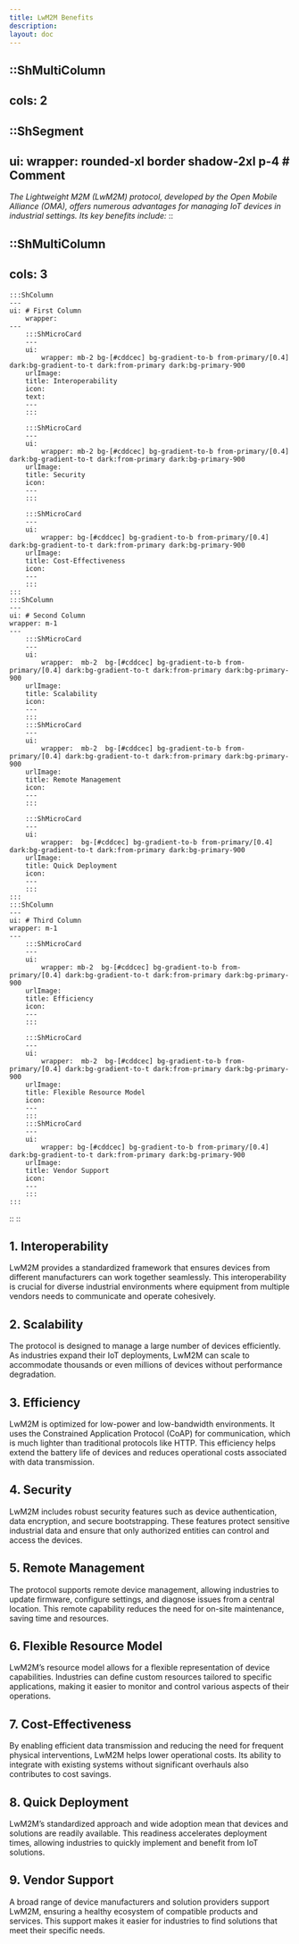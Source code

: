 ```yaml
---
title: LwM2M Benefits
description:
layout: doc
---
```


::ShMultiColumn
---
cols: 2
---

::ShSegment
---
ui:
  wrapper: rounded-xl border shadow-2xl p-4 # Comment
---
 *The Lightweight M2M (LwM2M) protocol, developed by the Open Mobile Alliance (OMA), offers numerous advantages for managing IoT devices in industrial settings. Its key benefits include:*
::

::ShMultiColumn
---
cols: 3
---
    :::ShColumn 
    --- 
    ui: # First Column
        wrapper: 
    ---
        :::ShMicroCard
        ---
        ui:
            wrapper: mb-2 bg-[#cddcec] bg-gradient-to-b from-primary/[0.4] dark:bg-gradient-to-t dark:from-primary dark:bg-primary-900
        urlImage: 
        title: Interoperability
        icon:
        text: 
        ---
        :::

        :::ShMicroCard
        ---
        ui:
            wrapper: mb-2 bg-[#cddcec] bg-gradient-to-b from-primary/[0.4] dark:bg-gradient-to-t dark:from-primary dark:bg-primary-900       
        urlImage: 
        title: Security
        icon:
        ---
        :::

        :::ShMicroCard
        ---
        ui:
            wrapper: bg-[#cddcec] bg-gradient-to-b from-primary/[0.4] dark:bg-gradient-to-t dark:from-primary dark:bg-primary-900      
        urlImage: 
        title: Cost-Effectiveness
        icon:
        ---
        :::
    :::
    :::ShColumn 
    --- 
    ui: # Second Column
    wrapper: m-1 
    ---
        :::ShMicroCard
        ---
        ui:
            wrapper:  mb-2  bg-[#cddcec] bg-gradient-to-b from-primary/[0.4] dark:bg-gradient-to-t dark:from-primary dark:bg-primary-900        
        urlImage: 
        title: Scalability
        icon:
        ---
        :::
        :::ShMicroCard
        ---
        ui:
            wrapper:  mb-2  bg-[#cddcec] bg-gradient-to-b from-primary/[0.4] dark:bg-gradient-to-t dark:from-primary dark:bg-primary-900       
        urlImage: 
        title: Remote Management
        icon:
        ---
        :::

        :::ShMicroCard
        --- 
        ui:
            wrapper:  bg-[#cddcec] bg-gradient-to-b from-primary/[0.4] dark:bg-gradient-to-t dark:from-primary dark:bg-primary-900
        urlImage: 
        title: Quick Deployment
        icon:
        ---
        :::
    :::
    :::ShColumn 
    --- 
    ui: # Third Column
    wrapper: m-1 
    ---
        :::ShMicroCard
        ---
        ui:
            wrapper: mb-2  bg-[#cddcec] bg-gradient-to-b from-primary/[0.4] dark:bg-gradient-to-t dark:from-primary dark:bg-primary-900       
        urlImage: 
        title: Efficiency
        icon:
        ---
        :::
    
        :::ShMicroCard
        ---
        ui:
            wrapper:  mb-2  bg-[#cddcec] bg-gradient-to-b from-primary/[0.4] dark:bg-gradient-to-t dark:from-primary dark:bg-primary-900       
        urlImage: 
        title: Flexible Resource Model
        icon:
        ---
        :::
        :::ShMicroCard
        ---
        ui:
            wrapper: bg-[#cddcec] bg-gradient-to-b from-primary/[0.4] dark:bg-gradient-to-t dark:from-primary dark:bg-primary-900  
        urlImage: 
        title: Vendor Support
        icon:
        ---
        :::
    :::
::
::


## 1. **Interoperability**
LwM2M provides a standardized framework that ensures devices from different manufacturers can work together seamlessly. This interoperability is crucial for diverse industrial environments where equipment from multiple vendors needs to communicate and operate cohesively.

## 2. **Scalability**
The protocol is designed to manage a large number of devices efficiently. As industries expand their IoT deployments, LwM2M can scale to accommodate thousands or even millions of devices without performance degradation.

## 3. **Efficiency**
LwM2M is optimized for low-power and low-bandwidth environments. It uses the Constrained Application Protocol (CoAP) for communication, which is much lighter than traditional protocols like HTTP. This efficiency helps extend the battery life of devices and reduces operational costs associated with data transmission.

## 4. **Security**
LwM2M includes robust security features such as device authentication, data encryption, and secure bootstrapping. These features protect sensitive industrial data and ensure that only authorized entities can control and access the devices.

## 5. **Remote Management**
The protocol supports remote device management, allowing industries to update firmware, configure settings, and diagnose issues from a central location. This remote capability reduces the need for on-site maintenance, saving time and resources.

## 6. **Flexible Resource Model**
LwM2M’s resource model allows for a flexible representation of device capabilities. Industries can define custom resources tailored to specific applications, making it easier to monitor and control various aspects of their operations.

## 7. **Cost-Effectiveness**
By enabling efficient data transmission and reducing the need for frequent physical interventions, LwM2M helps lower operational costs. Its ability to integrate with existing systems without significant overhauls also contributes to cost savings.

## 8. **Quick Deployment**
LwM2M’s standardized approach and wide adoption mean that devices and solutions are readily available. This readiness accelerates deployment times, allowing industries to quickly implement and benefit from IoT solutions.

## 9. **Vendor Support**
A broad range of device manufacturers and solution providers support LwM2M, ensuring a healthy ecosystem of compatible products and services. This support makes it easier for industries to find solutions that meet their specific needs.



